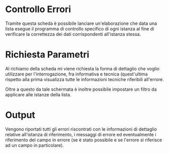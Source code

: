 # Controllo Errori

Tramite questa scheda è possibile lanciare un'elaborazione che data una lista esegue il programma di controllo specifico di ogni istanza al fine di verificare la correttezza dei dati corrispondenti all'istanza stessa.

# Richiesta Parametri

Al richiamo della scheda mi viene richiesta la forma di dettaglio che voglio utilizzare per l'interrogazione, fra informativa e tecnica (quest'ultima rispetto alla prima visualizza tutte le informazioni tecniche riferibili all'errore.

Oltre a questo da tale schermata è inoltre possibile impostare un filtro da applicare alle istanze della lista.

# Output

Vengono riportati tutti gli errori riscontrati con le informazioni di dettaglio relative all'istanza di riferimento, i messaggi di errore  ed eventualmente i riferimento del campo in errore (se è stato possibile e se l'errore si riferisce ad un campo in particolare).
